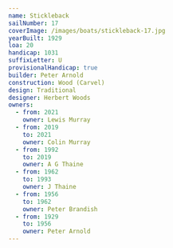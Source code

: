 ```yaml
---
name: Stickleback
sailNumber: 17
coverImage: /images/boats/stickleback-17.jpg
yearBuilt: 1929
loa: 20
handicap: 1031
suffixLetter: U
provisionalHandicap: true
builder: Peter Arnold
construction: Wood (Carvel)
design: Traditional
designer: Herbert Woods
owners:
  - from: 2021
    owner: Lewis Murray
  - from: 2019
    to: 2021
    owner: Colin Murray
  - from: 1992
    to: 2019
    owner: A G Thaine
  - from: 1962
    to: 1993
    owner: J Thaine
  - from: 1956
    to: 1962
    owner: Peter Brandish
  - from: 1929
    to: 1956
    owner: Peter Arnold
---
```

